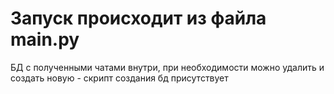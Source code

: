 # Запуск происходит из файла main.py
БД с полученными чатами внутри, при необходимости можно удалить и создать новую - скрипт создания бд присутствует
 
